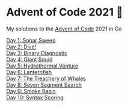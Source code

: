 # Advent of Code 2021 🎄

My solutions to the [Advent of Code](http://adventofcode.com/) 2021 in Go

[Day 1: Sonar Sweep](https://github.com/dellink/advent-of-code/tree/main/day-01)\
[Day 2: Dive!](https://github.com/dellink/advent-of-code/tree/main/day-02)\
[Day 3: Binary Diagnostic](https://github.com/dellink/advent-of-code/tree/main/day-03)\
[Day 4: Giant Squid](https://github.com/dellink/advent-of-code/tree/main/day-04)\
[Day 5: Hydrothermal Venture](https://github.com/dellink/advent-of-code/tree/main/day-05)\
[Day 6: Lanternfish](https://github.com/dellink/advent-of-code/tree/main/day-06)\
[Day 7: The Treachery of Whales](https://github.com/dellink/advent-of-code/tree/main/day-07)\
[Day 8: Seven Segment Search](https://github.com/dellink/advent-of-code/tree/main/day-08)\
[Day 9: Smoke Basin](https://github.com/dellink/advent-of-code/tree/main/day-09)\
[Day 10: Syntax Scoring](https://github.com/dellink/advent-of-code/tree/main/day-10)
